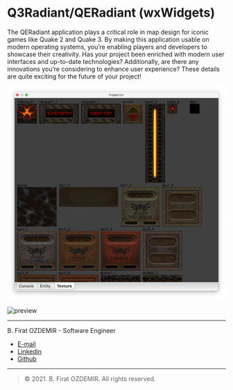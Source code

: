 # Q3Radiant/QERadiant (wxWidgets)

The QERadiant application plays a critical role in map design for iconic games like Quake 2 and Quake 3. By making this application usable on modern operating systems, you’re enabling players and developers to showcase their creativity. Has your project been enriched with modern user interfaces and up-to-date technologies? Additionally, are there any innovations you’re considering to enhance user experience? These details are quite exciting for the future of your project!

![preview](./assets/quakeed-4.png)

![preview](./assets/quakeed-5.png)

---

B. Firat OZDEMIR - Software Engineer

* [E-mail](b.firat.ozdemir@gmail.com)
* [Linkedin](https://www.linkedin.com/in/bfiratozdemir/)
* [Github](https://github.com/JackCampbell)

---
> © 2021. B. Firat OZDEMIR. All rights reserved.
